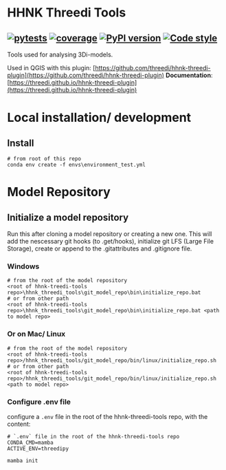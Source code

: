 # HHNK Threedi Tools

[![pytests](https://github.com/threedi/hhnk-threedi-tools/actions/workflows/pytests_threedi_tools.yml/badge.svg)](https://github.com/threedi/hhnk-threedi-tools/actions/workflows/pytests_threedi_tools.yml)
[![coverage](https://img.shields.io/codecov/c/github/threedi/hhnk-threedi-tools)](https://codecov.io/github/threedi/hhnk-threedi-tools)
[![PyPI version](https://badge.fury.io/py/hhnk-threedi-tools.svg)](https://pypi.org/project/hhnk-threedi-tools/)
[![Code style](https://img.shields.io/badge/code%20style-ruff-D7FF64)](https://github.com/astral-sh/ruff)
---

Tools used for analysing 3Di-models.

Used in QGIS with this plugin:
[https://github.com/threedi/hhnk-threedi-plugin](https://github.com/threedi/hhnk-threedi-plugin)
**Documentation**: [https://threedi.github.io/hhnk-threedi-plugin](https://threedi.github.io/hhnk-threedi-plugin)

# Local installation/ development

## Install

```shell
# from root of this repo
conda env create -f envs\environment_test.yml
```

# Model Repository

## Initialize a model repository

Run this after cloning a model repository or creating a new one. This will add the nescessary git hooks (to .get/hooks),
initialize git LFS (Large File Storage), create or append to the .gitattributes and .gitignore file.

### Windows

```shell
# from the root of the model repository
<root of hhnk-treedi-tools repo>\hhnk_threedi_tools\git_model_repo\bin\initialize_repo.bat
# or from other path
<root of hhnk-treedi-tools repo>\hhnk_threedi_tools\git_model_repo\bin\initialize_repo.bat <path to model repo>
``` 

### Or on Mac/ Linux

```shell
# from the root of the model repository
<root of hhnk-treedi-tools repo>/hhnk_threedi_tools/git_model_repo/bin/linux/initialize_repo.sh
# or from other path
<root of hhnk-treedi-tools repo>/hhnk_threedi_tools/git_model_repo/bin/linux/initialize_repo.sh <path to model repo>
```

### Configure .env file

configure a `.env` file in the root of the hhnk-threedi-tools repo, with the content:

```
# `.env` file in the root of the hhnk-threedi-tools repo
CONDA_CMD=mamba
ACTIVE_ENV=threedipy
```

```
mamba init
```
